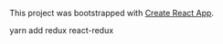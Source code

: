 This project was bootstrapped with [Create React App](https://github.com/facebook/create-react-app).
 
 yarn add redux react-redux